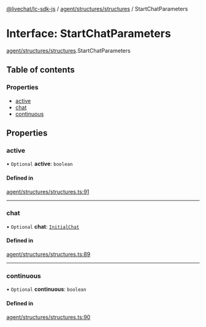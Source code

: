 [@livechat/lc-sdk-js](../README.md) / [agent/structures/structures](../modules/agent_structures_structures.md) / StartChatParameters

# Interface: StartChatParameters

[agent/structures/structures](../modules/agent_structures_structures.md).StartChatParameters

## Table of contents

### Properties

- [active](agent_structures_structures.StartChatParameters.md#active)
- [chat](agent_structures_structures.StartChatParameters.md#chat)
- [continuous](agent_structures_structures.StartChatParameters.md#continuous)

## Properties

### active

• `Optional` **active**: `boolean`

#### Defined in

[agent/structures/structures.ts:91](https://github.com/livechat/lc-sdk-js/blob/8462be9/src/agent/structures/structures.ts#L91)

___

### chat

• `Optional` **chat**: [`InitialChat`](agent_structures_structures.InitialChat.md)

#### Defined in

[agent/structures/structures.ts:89](https://github.com/livechat/lc-sdk-js/blob/8462be9/src/agent/structures/structures.ts#L89)

___

### continuous

• `Optional` **continuous**: `boolean`

#### Defined in

[agent/structures/structures.ts:90](https://github.com/livechat/lc-sdk-js/blob/8462be9/src/agent/structures/structures.ts#L90)
